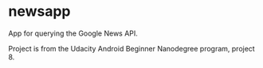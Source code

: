 # newsapp

App for querying the Google News API. 

Project is from the Udacity Android Beginner Nanodegree program, project 8.
